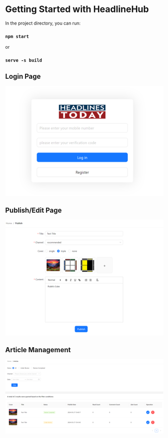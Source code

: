 # Getting Started with HeadlineHub



In the project directory, you can run:

### `npm start`

or 

### `serve -s build`

## Login Page
![alt text](image-3.png)

## Publish/Edit Page
![alt text](image-1.png)

## Article Management
![alt text](image-2.png)



